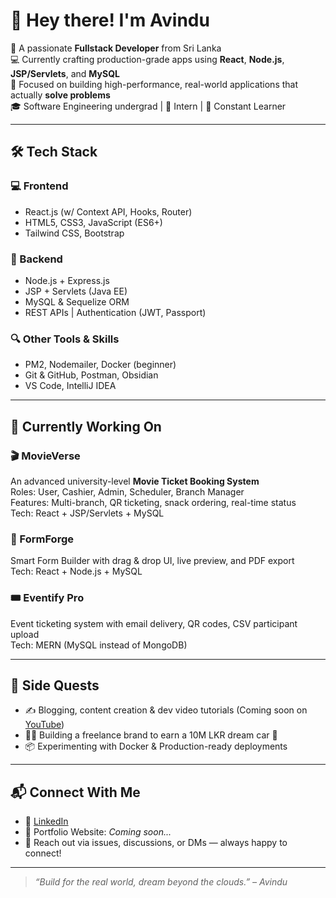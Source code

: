 # 👋 Hey there! I'm Avindu

🚀 A passionate **Fullstack Developer** from Sri Lanka  
💻 Currently crafting production-grade apps using **React**, **Node.js**, **JSP/Servlets**, and **MySQL**  
🎯 Focused on building high-performance, real-world applications that actually **solve problems**  
🎓 Software Engineering undergrad | 🔧 Intern | 🧠 Constant Learner

---

## 🛠 Tech Stack

### 💻 Frontend
- React.js (w/ Context API, Hooks, Router)
- HTML5, CSS3, JavaScript (ES6+)
- Tailwind CSS, Bootstrap

### 🔧 Backend
- Node.js + Express.js
- JSP + Servlets (Java EE)
- MySQL & Sequelize ORM
- REST APIs | Authentication (JWT, Passport)

### 🔍 Other Tools & Skills
- PM2, Nodemailer, Docker (beginner)
- Git & GitHub, Postman, Obsidian
- VS Code, IntelliJ IDEA

---

## 🧠 Currently Working On

### 🎬 MovieVerse
An advanced university-level **Movie Ticket Booking System**  
Roles: User, Cashier, Admin, Scheduler, Branch Manager  
Features: Multi-branch, QR ticketing, snack ordering, real-time status  
Tech: React + JSP/Servlets + MySQL

### 🧾 FormForge
Smart Form Builder with drag & drop UI, live preview, and PDF export  
Tech: React + Node.js + MySQL

### 🎟 Eventify Pro
Event ticketing system with email delivery, QR codes, CSV participant upload  
Tech: MERN (MySQL instead of MongoDB)

---

## 🧩 Side Quests
- ✍️ Blogging, content creation & dev video tutorials (Coming soon on [YouTube](https://www.youtube.com/@avinduvidusanka))
- 🧑‍💻 Building a freelance brand to earn a 10M LKR dream car 🚗
- 📦 Experimenting with Docker & Production-ready deployments

---

## 📬 Connect With Me

- 💼 [LinkedIn](www.linkedin.com/in/avindu-vidusanka-b5989522a)
- 🧠 Portfolio Website: *Coming soon...*
- 💌 Reach out via issues, discussions, or DMs — always happy to connect!

---

> *“Build for the real world, dream beyond the clouds.” – Avindu*

